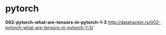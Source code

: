 # pytorch
**002-pytorch-what-are-tensors-in-pytorch-1-3**
http://datahacker.rs/002-pytorch-what-are-tensors-in-pytorch-1-3/
